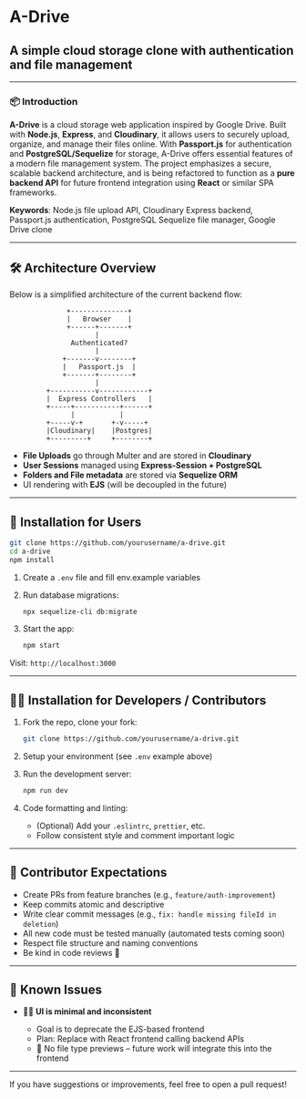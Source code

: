 # A-Drive

## A simple cloud storage clone with authentication and file management

---

### 📦 Introduction

**A-Drive** is a cloud storage web application inspired by Google Drive. Built with **Node.js**, **Express**, and **Cloudinary**, it allows users to securely upload, organize, and manage their files online. With **Passport.js** for authentication and **PostgreSQL/Sequelize** for storage, A-Drive offers essential features of a modern file management system. The project emphasizes a secure, scalable backend architecture, and is being refactored to function as a **pure backend API** for future frontend integration using **React** or similar SPA frameworks.

**Keywords**: Node.js file upload API, Cloudinary Express backend, Passport.js authentication, PostgreSQL Sequelize file manager, Google Drive clone

---

## 🛠 Architecture Overview

Below is a simplified architecture of the current backend flow:

```plaintext
              +--------------+
              |   Browser    |
              +------+-------+
                     |
               Authenticated?
                     |
             +-------v--------+
             |   Passport.js  |
             +-------+--------+
                     |
         +-----------v------------+
         |  Express Controllers   |
         +-----+-----------+------+
               |           |
         +-----v-+       +-v-----+
         |Cloudinary|    |Postgres|
         +---------+     +--------+
```

- **File Uploads** go through Multer and are stored in **Cloudinary**
- **User Sessions** managed using **Express-Session + PostgreSQL**
- **Folders and File metadata** are stored via **Sequelize ORM**
- UI rendering with **EJS** (will be decoupled in the future)

---

## 🧰 Installation for Users

```bash
git clone https://github.com/yourusername/a-drive.git
cd a-drive
npm install
```

1. Create a `.env` file and fill env.example variables

2. Run database migrations:

   ```bash
   npx sequelize-cli db:migrate
   ```

3. Start the app:

   ```bash
   npm start
   ```

Visit: `http://localhost:3000`

---

## 👩‍💻 Installation for Developers / Contributors

1. Fork the repo, clone your fork:

   ```bash
   git clone https://github.com/yourusername/a-drive.git
   ```

2. Setup your environment (see `.env` example above)

3. Run the development server:

   ```bash
   npm run dev
   ```

4. Code formatting and linting:

   - (Optional) Add your `.eslintrc`, `prettier`, etc.
   - Follow consistent style and comment important logic

---

## 🤝 Contributor Expectations

- Create PRs from feature branches (e.g., `feature/auth-improvement`)
- Keep commits atomic and descriptive
- Write clear commit messages (e.g., `fix: handle missing fileId in deletion`)
- All new code must be tested manually (automated tests coming soon)
- Respect file structure and naming conventions
- Be kind in code reviews 🙌

---

## 🐛 Known Issues

- 🧑‍🎨 **UI is minimal and inconsistent**

  - Goal is to deprecate the EJS-based frontend
  - Plan: Replace with React frontend calling backend APIs
  - 📄 No file type previews – future work will integrate this into the frontend

---

If you have suggestions or improvements, feel free to open a pull request!
